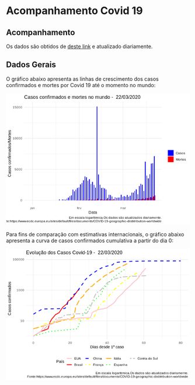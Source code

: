 Acompanhamento Covid 19
================

Acompanhamento
--------------

Os dados são obtidos de [deste link](https://www.ecdc.europa.eu/sites/default/files/documents/COVID-19-geographic-disbtribution-worldwide-) e atualizado diariamente.

Dados Gerais
------------

O gráfico abaixo apresenta as linhas de crescimento dos casos confirmados e mortes por Covid 19 até o momento no mundo:

![](README_files/figure-markdown_github/unnamed-chunk-2-1.png)

Para fins de comparação com estimativas internacionais, o gráfico abaixo apresenta a curva de casos confirmados cumulativa a partir do dia 0:

![](README_files/figure-markdown_github/unnamed-chunk-4-1.png)
